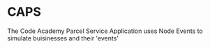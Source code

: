 # CAPS
The Code Academy Parcel Service Application uses Node Events to simulate buisinesses and their 'events'
